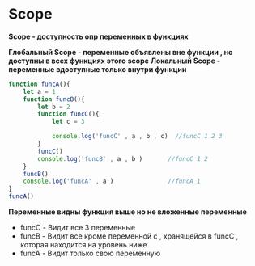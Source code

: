 # Scope

**Scope - доступность опр переменных в функциях**

**Глобальный Scope - переменные объявлены вне функции , но доступны в всех функциях этого scope**
**Локальный Scope - переменные вдоступные только внутри функции**

```javascript
function funcA(){
    let a = 1
    function funcB(){
        let b = 2
        function funcC(){
            let c = 3

            console.log('funcC' , a , b , c)  //funcC 1 2 3
        }
        funcC()
        console.log('funcB' , a , b )       //funcC 1 2 
    }
    funcB()
    console.log('funcA' , a )               //funcA 1 
}
funcA()
```
**Переменные видны функция выше  но не вложенные переменные**
* funcC - Видит все 3 переменные
* funcB - Видит все кроме переменной c , хранящейся в funcC , которая находится на уровень ниже
* funcA - Видит только свою переменную
